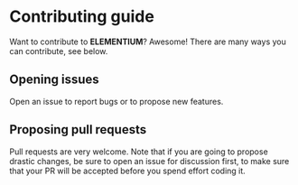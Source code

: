 # Contributing guide
Want to contribute to **ELEMENTIUM**? Awesome!
There are many ways you can contribute, see below.

## Opening issues
Open an issue to report bugs or to propose new features.

## Proposing pull requests
Pull requests are very welcome. Note that if you are going to propose drastic changes, be sure to open an issue for discussion first, to make sure that your PR will be accepted before you spend effort coding it.
